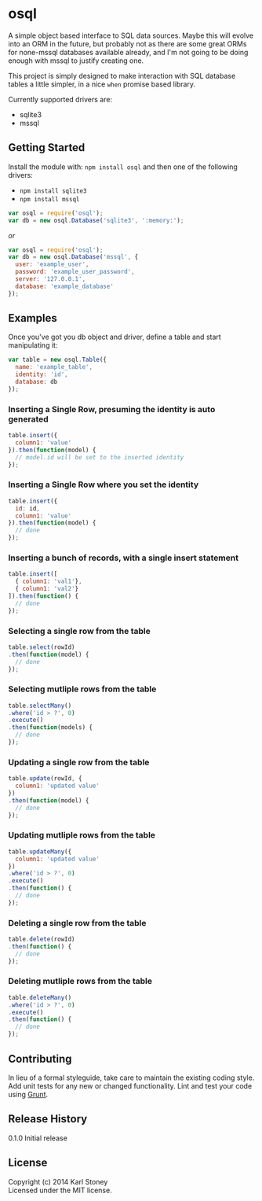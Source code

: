 # osql  

A simple object based interface to SQL data sources.  Maybe this will evolve into an ORM in the future, but probably not as there are some great ORMs for none-mssql databases available already, and I'm not going to be doing enough with mssql to justify creating one.

This project is simply designed to make interaction with SQL database tables a little simpler, in a nice `when` promise based library.

Currently supported drivers are:
 - sqlite3
 - mssql

## Getting Started
Install the module with: `npm install osql` and then one of the following drivers:
 - `npm install sqlite3`
 - `npm install mssql`

```javascript
var osql = require('osql');
var db = new osql.Database('sqlite3', ':memory:');
```
 _or_
```javascript
var osql = require('osql');
var db = new osql.Database('mssql', {
  user: 'example_user',
  password: 'example_user_password',
  server: '127.0.0.1',
  database: 'example_database'
});
```

## Examples
Once you've got you db object and driver, define a table and start manipulating it:
```javascript
var table = new osql.Table({
  name: 'example_table',
  identity: 'id',
  database: db
});
```
### Inserting a Single Row, presuming the identity is auto generated
```javascript
table.insert({
  column1: 'value'
}).then(function(model) {
  // model.id will be set to the inserted identity
});
```
### Inserting a Single Row where you set the identity
```javascript
table.insert({
  id: id,
  column1: 'value'
}).then(function(model) {
  // done
});
```
### Inserting a bunch of records, with a single insert statement
```javascript 
table.insert([
  { column1: 'val1'},
  { column1: 'val2'}
]).then(function() {
  // done
});
```
### Selecting a single row from the table
```javascript
table.select(rowId)
.then(function(model) {
  // done
});
```
### Selecting mutliple rows from the table
```javascript
table.selectMany()
.where('id > ?', 0)
.execute()
.then(function(models) {
  // done
});
```
### Updating a single row from the table
```javascript
table.update(rowId, {
  column1: 'updated value'
})
.then(function(model) {
  // done
});
```
### Updating mutliple rows from the table
```javascript
table.updateMany({
  column1: 'updated value'
})
.where('id > ?', 0)
.execute()
.then(function() {
  // done
});
```
### Deleting a single row from the table
```javascript
table.delete(rowId)
.then(function() {
  // done
});
```
### Deleting mutliple rows from the table
```javascript
table.deleteMany()
.where('id > ?', 0)
.execute()
.then(function() {
  // done
});
```

## Contributing
In lieu of a formal styleguide, take care to maintain the existing coding style. Add unit tests for any new or changed functionality. Lint and test your code using [Grunt](http://gruntjs.com/).

## Release History
0.1.0 Initial release

## License
Copyright (c) 2014 Karl Stoney  
Licensed under the MIT license.
